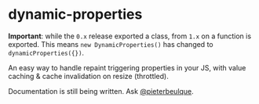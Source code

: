 # dynamic-properties

**Important**: while the `0.x` release exported a class, from `1.x` on a function is exported. This means `new DynamicProperties()` has changed to `dynamicProperties({})`.

An easy way to handle repaint triggering properties in your JS, with value caching & cache invalidation on resize (throttled).

Documentation is still being written. Ask [@pieterbeulque](mailto:pieter@mrhenry.be).
